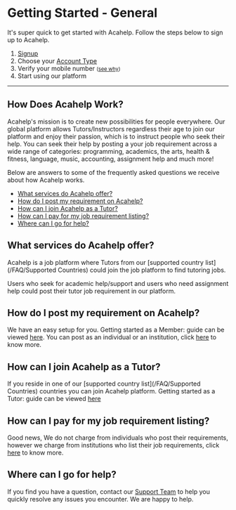 # Getting Started - General

It's super quick to get started with Acahelp. Follow the steps below to sign up to Acahelp.

1. [Signup](https://acahelp.net/login)
2. Choose your [Account Type](#)
3. Verify your mobile number <small>([see why](#))</small>
4. Start using our platform


<hr>

## How Does Acahelp Work?

Acahelp's mission is to create new possibilities for people everywhere. Our global platform allows Tutors/Instructors regardless their age to join our platform and enjoy their passion, which is to instruct people who seek their help. You can seek their help by posting a your job requirement across a wide range of categories: programming, academics, the arts, health & fitness, language, music, accounting, assignment help and much more!

Below are answers to some of the frequently asked questions we receive about how Acahelp works.

- [What services do Acahelp offer?](#what-services-do-acahelp-offer)
- [How do I post my requirement on Acahelp?](#how-do-i-post-my-requirement-on-acahelp)
- [How can I join Acahelp as a Tutor?](#how-can-i-join-acahelp-as-a-tutor)
- [How can I pay for my job requirement listing?](#how-can-i-pay-for-my-job-requirement-listing)
- [Where can I go for help?](#where-can-i-go-for-help)

## What services do Acahelp offer?

Acahelp is a job platform where Tutors from our [supported country list](/FAQ/Supported Countries) could join the job platform to find tutoring jobs.

Users who seek for academic help/support and users who need assignment help could post their tutor job requirement in our platform.

## How do I post my requirement on Acahelp?

We have an easy setup for you. Getting started as a Member: guide can be viewed [here](#link). You can post as an individual or an institution, click [here](#) to know more.

## How can I join Acahelp as a Tutor?

If you reside in one of our [supported country list](/FAQ/Supported Countries) countries you can join Acahelp platform. Getting started as a Tutor: guide can be viewed [here](#link)

## How can I pay for my job requirement listing?

Good news, We do not charge from individuals who post their requirements, however we charge from institutions who list their job requirements, click [here](#) to know more.

## Where can I go for help?

If you find you have a question, contact our [Support Team](mailto:support@acahelp.net) to help you quickly resolve any issues you encounter. We are happy to help.
